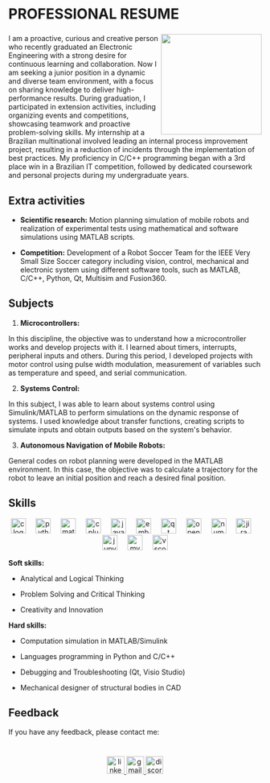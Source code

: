 
# PROFESSIONAL RESUME

###

<img align="right" height="200" src="https://uploaddeimagens.com.br/images/004/654/065/full/profile.png?1698894808"  />

###

I am a proactive, curious and creative person who recently graduated an Electronic Engineering with a strong desire for continuous learning and collaboration. Now I am seeking a junior position in a dynamic and diverse team environment, with a focus on sharing knowledge to deliver high-performance results. During graduation, I participated in extension activities, including organizing events and competitions, showcasing teamwork and proactive problem-solving skills. My internship at a Brazilian multinational involved leading an internal process improvement project, resulting in a reduction of incidents through the implementation of best practices. My proficiency in C/C++ programming began with a 3rd place win in a Brazilian IT competition, followed by dedicated coursework and personal projects during my undergraduate years.


## Extra activities

* **Scientific research:** Motion planning simulation of mobile robots and realization of experimental tests using mathematical and software simulations using MATLAB scripts.

* **Competition:** Development of a Robot Soccer Team for the IEEE Very Small Size Soccer category including vision, control, mechanical and electronic system using different software tools, such as MATLAB, C/C++, Python, Qt, Multisim and Fusion360.
## Subjects

1. **Microcontrollers:** 

In this discipline, the objective was to understand how a microcontroller works and develop projects with it. I learned about timers, interrupts, peripheral inputs and others. During this period, I developed projects with motor control using pulse width modulation, measurement of variables such as temperature and speed, and serial communication.

2. **Systems Control:** 

In this subject, I was able to learn about systems control using Simulink/MATLAB to perform simulations on the dynamic response of systems. I used knowledge about transfer functions, creating scripts to simulate inputs and obtain outputs based on the system's behavior.

3. **Autonomous Navigation of Mobile Robots:** 

General codes on robot planning were developed in the MATLAB environment. In this case, the objective was to calculate a trajectory for the robot to leave an initial position and reach a desired final position.


## Skills

<div align="center">
  <img src="https://cdn.jsdelivr.net/gh/devicons/devicon/icons/c/c-original.svg" height="30" alt="c logo"  />
  <img width="12" />
  <img src="https://cdn.jsdelivr.net/gh/devicons/devicon/icons/python/python-original.svg" height="30" alt="python logo"  />
  <img width="12" />
  <img src="https://cdn.jsdelivr.net/gh/devicons/devicon/icons/matlab/matlab-original.svg" height="30" alt="matlab logo"  />
  <img width="12" />
  <img src="https://cdn.jsdelivr.net/gh/devicons/devicon/icons/cplusplus/cplusplus-original.svg" height="30" alt="cplusplus logo"  />
  <img width="12" />
  <img src="https://cdn.jsdelivr.net/gh/devicons/devicon/icons/java/java-original.svg" height="30" alt="java logo"  />
  <img width="12" />
  <img src="https://cdn.jsdelivr.net/gh/devicons/devicon/icons/embeddedc/embeddedc-original.svg" height="30" alt="embeddedc logo"  />
  <img width="12" />
  <img src="https://cdn.jsdelivr.net/gh/devicons/devicon/icons/qt/qt-original.svg" height="30" alt="qt logo"  />
  <img width="12" />
  <img src="https://cdn.jsdelivr.net/gh/devicons/devicon/icons/opencv/opencv-original.svg" height="30" alt="opencv logo"  />
  <img width="12" />
  <img src="https://cdn.jsdelivr.net/gh/devicons/devicon/icons/numpy/numpy-original.svg" height="30" alt="numpy logo"  />
  <img width="12" />
  <img src="https://cdn.jsdelivr.net/gh/devicons/devicon/icons/jira/jira-original.svg" height="30" alt="jira logo"  />
  <img width="12" />
  <img src="https://cdn.jsdelivr.net/gh/devicons/devicon/icons/jupyter/jupyter-original.svg" height="30" alt="jupyter logo"  />
  <img width="12" />
  <img src="https://cdn.jsdelivr.net/gh/devicons/devicon/icons/mysql/mysql-original.svg" height="30" alt="mysql logo"  />
  <img width="12" />
  <img src="https://cdn.jsdelivr.net/gh/devicons/devicon/icons/vscode/vscode-original.svg" height="30" alt="vscode logo"  />
</div>


**Soft skills:**

* Analytical and Logical Thinking

* Problem Solving and Critical Thinking

* Creativity and Innovation

**Hard skills:**

* Computation simulation in MATLAB/Simulink

* Languages programming in Python and C/C++

* Debugging and Troubleshooting (Qt, Visio Studio)

* Mechanical designer of structural bodies in CAD
## Feedback

If you have any feedback, please contact me:

###

<br clear="both">

<div align="center">
  <a href="https://www.linkedin.com/in/laviniacaldas/" target="_blank">
    <img src="https://img.shields.io/static/v1?message=LinkedIn&logo=linkedin&label=&color=0077B5&logoColor=white&labelColor=&style=for-the-badge" height="35" alt="linkedin logo"  />
  </a>
  <a href="mailto:lalaviniabeatriz12@gmail.com" target="_blank">
    <img src="https://img.shields.io/static/v1?message=Gmail&logo=gmail&label=&color=D14836&logoColor=white&labelColor=&style=for-the-badge" height="35" alt="gmail logo"  />
  </a>
  <a href="https://discord.com/users/320365951948423178" target="_blank">
    <img src="https://img.shields.io/static/v1?message=Discord&logo=discord&label=&color=7289DA&logoColor=white&labelColor=&style=for-the-badge" height="35" alt="discord logo"  />
  </a>
</div>

<br clear="both">



